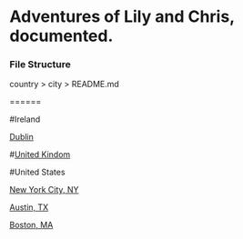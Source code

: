 Adventures of Lily and Chris, documented.
======

### File Structure
country > city > README.md

======

#Ireland

[Dublin](https://github.com/chriskonings/lily-chris/tree/master/ireland/dublin)

#[United Kindom](https://github.com/chriskonings/lily-chris/tree/master/united-kingdom/)

#United States

[New York City, NY](https://github.com/chriskonings/lily-chris/tree/master/united-states/nyc)

[Austin, TX](https://github.com/chriskonings/lily-chris/tree/master/united-states/austin)

[Boston, MA](https://github.com/chriskonings/lily-chris/tree/master/united-states/boston)
